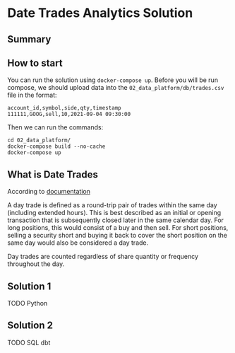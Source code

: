 # Date Trades Analytics Solution

## Summary



## How to start

You can run the solution using `docker-compose up`. Before you will be run compose, we should upload data into the `02_data_platform/db/trades.csv` file in the format:

```
account_id,symbol,side,qty,timestamp
111111,GOOG,sell,10,2021-09-04 09:30:00
```
Then we can run the commands:

```
cd 02_data_platform/
docker-compose build --no-cache
docker-compose up
```

## What is Date Trades 
According to [documentation](https://docs.alpaca.markets/docs/user-protection)

A day trade is defined as a round-trip pair of trades within the same day (including extended hours). This is best described as an initial or opening transaction that is subsequently closed later in the same calendar day. For long positions, this would consist of a buy and then sell. For short positions, selling a security short and buying it back to cover the short position on the same day would also be considered a day trade.

Day trades are counted regardless of share quantity or frequency throughout the day.

## Solution 1

TODO Python

## Solution 2

TODO SQL dbt